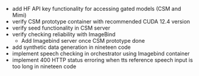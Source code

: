 - add HF API key functionality for accessing gated models (CSM and Mimi)
- verify CSM prototype container with recommended CUDA 12.4 version
- verify seed functionality in CSM server
- verify checking reliability with ImageBind
    - Add Imagebind server once CSM prototype done
- add synthetic data generation in nineteen code
- implement speech checking in orchestrator using Imagebind container
- implement 400 HTTP status erroring when tts reference speech input is too long in nineteen code
